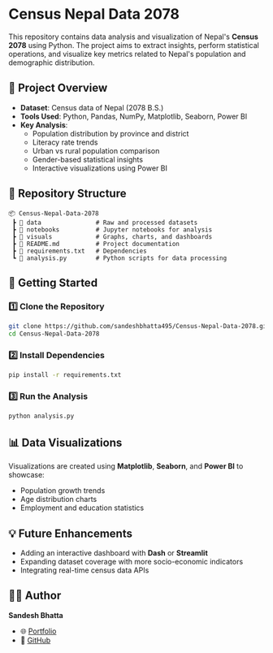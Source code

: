 # Census Nepal Data 2078

This repository contains data analysis and visualization of Nepal's **Census 2078** using Python. The project aims to extract insights, perform statistical operations, and visualize key metrics related to Nepal's population and demographic distribution.

## 📌 Project Overview
- **Dataset**: Census data of Nepal (2078 B.S.)
- **Tools Used**: Python, Pandas, NumPy, Matplotlib, Seaborn, Power BI
- **Key Analysis**:
  - Population distribution by province and district
  - Literacy rate trends
  - Urban vs rural population comparison
  - Gender-based statistical insights
  - Interactive visualizations using Power BI

## 📂 Repository Structure
```
📦 Census-Nepal-Data-2078
 ┣ 📂 data               # Raw and processed datasets
 ┣ 📂 notebooks          # Jupyter notebooks for analysis
 ┣ 📂 visuals            # Graphs, charts, and dashboards
 ┣ 📜 README.md          # Project documentation
 ┣ 📜 requirements.txt   # Dependencies
 ┗ 📜 analysis.py        # Python scripts for data processing
```

## 🚀 Getting Started
### 1️⃣ Clone the Repository
```sh
git clone https://github.com/sandeshbhatta495/Census-Nepal-Data-2078.git
cd Census-Nepal-Data-2078
```

### 2️⃣ Install Dependencies
```sh
pip install -r requirements.txt
```

### 3️⃣ Run the Analysis
```sh
python analysis.py
```

## 📊 Data Visualizations
Visualizations are created using **Matplotlib**, **Seaborn**, and **Power BI** to showcase:
- Population growth trends
- Age distribution charts
- Employment and education statistics

## 💡 Future Enhancements
- Adding an interactive dashboard with **Dash** or **Streamlit**
- Expanding dataset coverage with more socio-economic indicators
- Integrating real-time census data APIs

## 👨‍💻 Author
**Sandesh Bhatta**  
- 🌐 [Portfolio](https://www.sandeshbhatta495.com.np)  
- 🐙 [GitHub](https://github.com/sandeshbhatta495)  

